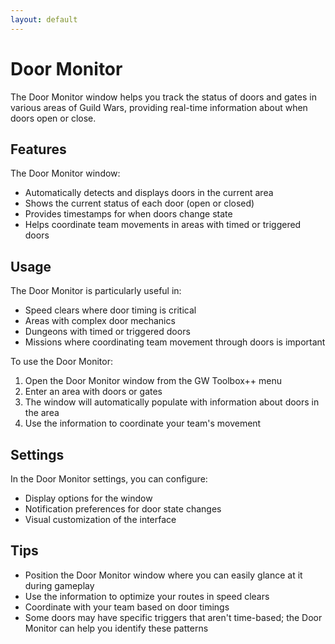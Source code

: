```yaml
---
layout: default
---
```


# Door Monitor

The Door Monitor window helps you track the status of doors and gates in various areas of Guild Wars, providing real-time information about when doors open or close.

## Features

The Door Monitor window:
- Automatically detects and displays doors in the current area
- Shows the current status of each door (open or closed)
- Provides timestamps for when doors change state
- Helps coordinate team movements in areas with timed or triggered doors

## Usage

The Door Monitor is particularly useful in:
- Speed clears where door timing is critical
- Areas with complex door mechanics
- Dungeons with timed or triggered doors
- Missions where coordinating team movement through doors is important

To use the Door Monitor:
1. Open the Door Monitor window from the GW Toolbox++ menu
2. Enter an area with doors or gates
3. The window will automatically populate with information about doors in the area
4. Use the information to coordinate your team's movement

## Settings

In the Door Monitor settings, you can configure:
- Display options for the window
- Notification preferences for door state changes
- Visual customization of the interface

## Tips

- Position the Door Monitor window where you can easily glance at it during gameplay
- Use the information to optimize your routes in speed clears
- Coordinate with your team based on door timings
- Some doors may have specific triggers that aren't time-based; the Door Monitor can help you identify these patterns
